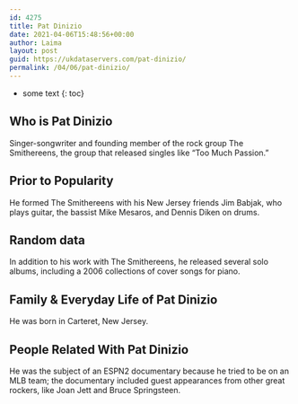 ```yaml
---
id: 4275
title: Pat Dinizio
date: 2021-04-06T15:48:56+00:00
author: Laima
layout: post
guid: https://ukdataservers.com/pat-dinizio/
permalink: /04/06/pat-dinizio/
---
```


* some text
{: toc}


## Who is Pat Dinizio
                  
                  
                  
Singer-songwriter and founding member of the rock group The Smithereens, the group that released singles like &#8220;Too Much Passion.&#8221;
                  
              
            
              
            
                
                
                
## Prior to Popularity
                  
                  
                  
He formed The Smithereens with his New Jersey friends Jim Babjak, who plays guitar, the bassist Mike Mesaros, and Dennis Diken on drums.
                  
              
            
              
            
                
                
                
## Random data
                  
                  
                  
In addition to his work with The Smithereens, he released several solo albums, including a 2006 collections of cover songs for piano.
                  
              
            
              
            
                
                
                
## Family & Everyday Life of Pat Dinizio
                  
                  
                  
He was born in Carteret, New Jersey.
                  
              
            
              
            
                
                
                
## People Related With Pat Dinizio
                  
                  
                  
He was the subject of an ESPN2 documentary because he tried to be on an MLB team; the documentary included guest appearances from other great rockers, like Joan Jett and Bruce Springsteen.
                  
              
            
              
            
                
              
            
              
              
            
            
              
            
          
          
          
